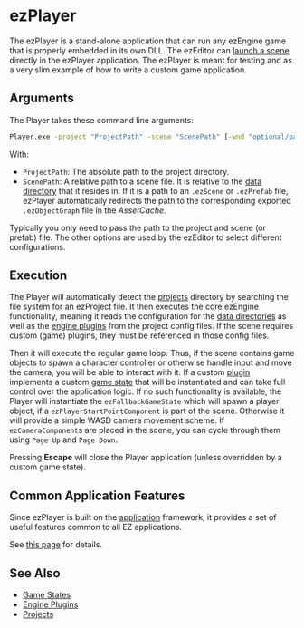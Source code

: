 # ezPlayer

The ezPlayer is a stand-alone application that can run any ezEngine game that is properly embedded in its own DLL. The ezEditor can [launch a scene](../editor/run-scene.md) directly in the ezPlayer application. The ezPlayer is meant for testing and as a very slim example of how to write a custom game application.

## Arguments

The Player takes these command line arguments:

```cmd
Player.exe -project "ProjectPath" -scene "ScenePath" [-wnd "optional/path/to/Window.ddl"] [-profile "OptionalAssetProfileName"]
```

With:

* `ProjectPath`: The absolute path to the project directory.
* `ScenePath`: A relative path to a scene file. It is relative to the [data directory](../projects/data-directories.md) that it resides in. If it is a path to an `.ezScene` or `.ezPrefab` file, ezPlayer automatically redirects the path to the corresponding exported `.ezObjectGraph` file in the *AssetCache*.

Typically you only need to pass the path to the project and scene (or prefab) file. The other options are used by the ezEditor to select different configurations.

## Execution

The Player will automatically detect the [projects](../projects/projects-overview.md) directory by searching the file system for an ezProject file. It then executes the core ezEngine functionality, meaning it reads the configuration for the [data directories](../projects/data-directories.md) as well as the [engine plugins](../custom-code/cpp/engine-plugins.md) from the project config files. If the scene requires custom (game) plugins, they must be referenced in those config files.

Then it will execute the regular game loop. Thus, if the scene contains game objects to spawn a character controller or otherwise handle input and move the camera, you will be able to interact with it. If a custom [plugin](../custom-code/cpp/engine-plugins.md) implements a custom [game state](../runtime/application/game-state.md) that will be instantiated and can take full control over the application logic. If no such functionality is available, the Player will instantiate the `ezFallbackGameState` which will spawn a player object, if a `ezPlayerStartPointComponent` is part of the scene. Otherwise it will provide a simple WASD camera movement scheme. If `ezCameraComponent`s are placed in the scene, you can cycle through them using `Page Up` and `Page Down`.

Pressing **Escape** will close the Player application (unless overridden by a custom game state).

## Common Application Features

Since ezPlayer is built on the [application](../runtime/application/application.md) framework, it provides a set of useful features common to all EZ applications.

See [this page](../runtime/application/common-application-features.md) for details.

## See Also

* [Game States](../runtime/application/game-state.md)
* [Engine Plugins](../custom-code/cpp/engine-plugins.md)
* [Projects](../projects/projects-overview.md)
